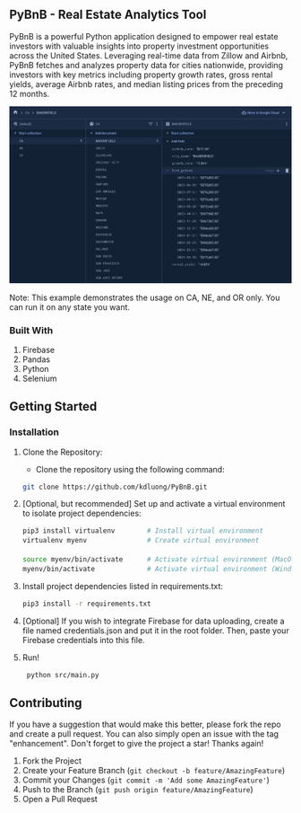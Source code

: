 ## PyBnB -  Real Estate Analytics Tool

PyBnB is a powerful Python application designed to empower real estate investors with valuable insights into property investment opportunities across the United States. Leveraging real-time data from Zillow and Airbnb, PyBnB fetches and analyzes property data for cities nationwide, providing investors with key metrics including property growth rates, gross rental yields, average Airbnb rates, and median listing prices from the preceding 12 months.

![Alt Text](assets/firebase.png)

Note: This example demonstrates the usage on CA, NE, and OR only. You can run it on any state you want.

### Built With

1. Firebase
2. Pandas
3. Python
4. Selenium
   
## Getting Started

### Installation

1. Clone the Repository:
   
   * Clone the repository using the following command:
   ```sh
   git clone https://github.com/kdluong/PyBnB.git
   ```
     
2. [Optional, but recommended] Set up and activate a virtual environment to isolate project dependencies:
   
   ```sh   
   pip3 install virtualenv        # Install virtual environment
   virtualenv myenv               # Create virtual environment

   source myenv/bin/activate      # Activate virtual environment (MacOS)
   myenv/bin/activate             # Activate virtual environment (Windows)
   ```
      
3. Install project dependencies listed in requirements.txt:
   
    ```sh
    pip3 install -r requirements.txt
    ```
    
4. [Optional] If you wish to integrate Firebase for data uploading, create a file named credentials.json and put it in the root folder. Then, paste your Firebase credentials into this file.
   
5. Run! 

   ```sh
    python src/main.py
    ```
   
## Contributing

If you have a suggestion that would make this better, please fork the repo and create a pull request. You can also simply open an issue with the tag "enhancement". Don't forget to give the project a star! Thanks again!

1. Fork the Project
2. Create your Feature Branch (`git checkout -b feature/AmazingFeature`)
3. Commit your Changes (`git commit -m 'Add some AmazingFeature'`)
4. Push to the Branch (`git push origin feature/AmazingFeature`)
5. Open a Pull Request

